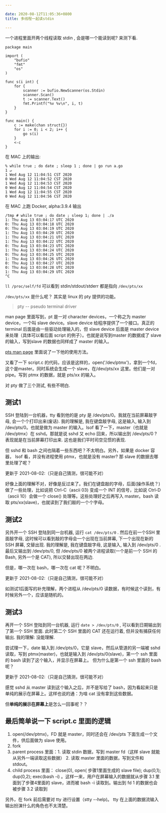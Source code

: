 ```yaml
---

date: 2020-08-12T11:05:36+0800
title: 多线程一起读stdin

---
```


一个进程里面开两个线程读取 stdin , 会是哪一个能读到呢? 来测下看.

<!--more-->

```
package main

import (
	"bufio"
	"fmt"
	"os"
)

func s(i int) {
	for {
		scanner := bufio.NewScanner(os.Stdin)
		scanner.Scan()
		t := scanner.Text()
		fmt.Printf("%v %v\n", i, t)
	}
}

func main() {
	c := make(chan struct{})
	for i := 0; i < 2; i++ {
		go s(i)
	}
	<-c
}
```

在 MAC 上的输出:

```
% while true ; do date ; sleep 1 ; done | go run a.go                                              1 ↵
1 Wed Aug 12 11:04:51 CST 2020
0 Wed Aug 12 11:04:52 CST 2020
1 Wed Aug 12 11:04:53 CST 2020
0 Wed Aug 12 11:04:54 CST 2020
1 Wed Aug 12 11:04:55 CST 2020
0 Wed Aug 12 11:04:56 CST 2020
```

在 MAC 上跑 Docker, alpha:3.9.4 输出

```
/tmp # while true ; do date ; sleep 1; done | ./a
1: Thu Aug 13 03:04:17 UTC 2020
0: Thu Aug 13 03:04:18 UTC 2020
0: Thu Aug 13 03:04:19 UTC 2020
1: Thu Aug 13 03:04:20 UTC 2020
1: Thu Aug 13 03:04:21 UTC 2020
1: Thu Aug 13 03:04:22 UTC 2020
0: Thu Aug 13 03:04:23 UTC 2020
1: Thu Aug 13 03:04:24 UTC 2020
0: Thu Aug 13 03:04:25 UTC 2020
1: Thu Aug 13 03:04:26 UTC 2020
0: Thu Aug 13 03:04:27 UTC 2020
0: Thu Aug 13 03:04:28 UTC 2020
1: Thu Aug 13 03:04:29 UTC 2020
^C
```

`ll /proc/self/fd` 可以看到 stdin/stdout/stderr 都是指向 `/dev/pts/xx`

`/dev/pts/xx` 是什么呢？ 其实是 linux 的 pty 提供的功能。

> pty -- pseudo terminal driver

man page 里面写到，pt 是一对 character devices，一个称之为 master device，一个叫 slave device。slave device 给程序提供了一个接口。真正的 terminal 后面是由一些驱动处理输入的，但 slave device 后面是 master device 来处理（具体可以看后面 script 的例子）。也就是说写到master 的数据成了 slave 的输入，写到slave 的数据也同样成了 master 的输入。

[pts man page](https://man7.org/linux/man-pages/man4/pts.4.html) 里面说了一下他的使用方法。

又看了一下 script.c 的代码，应该是这样的，open('/dev/ptmx')，拿到一个fd，这个是master。同时系统会生成一个 slave，在/dev/pts/xx 这里。他们是一对 pipe。写到 ptmx 的数据，就是 pts/xx 的输入。

对 pty 做了三个测试, 有些不明白.

## 测试1

SSH 登陆到一台机器，tty 看到他的是 pty 是 /dev/pts/0。我就在当前屏幕敲字母, 会一个个打印出来(废话). 我的理解是, 我在键盘敲字母, 这是输入, 输入到 /dev/pts/0。也就是做为 master 的输入。lsof 看了一下，master（也就是 /dev/ptmx）在 sshd。那就是说 sshd 又 echo 回来，所以输出到 /dev/pts/0 ? 表现就是在当前屏幕打印出来. 这也是我们平时司空见惯的表现.

但 sshd 和 bash 之间也隔着一些东西吧？不太明白。另外，如果是 docker 容器， lsof 看，并没有进程使用 ptmx，也就是没有 master? 那 slave 的数据去哪里处理了呢？

更新于 2021-08-02:（只是自己猜测，很可能不对）

好像上面的理解不对，好像是反过来了。我们在键盘敲的字母，后面(操作系统？)做了一些处理，比如说把 Ctrl-C（ascii 03) 变成一个 INT 的信号，比如说 Ctrl-D（ascii 10）会做一个 close() 处理等。这些处理好之后再写入 master。bash 读取 pts/xx(slave)，也就读到了我们敲的一个个字母。

## 测试2

另外开一个 SSH 登陆到同一台机器, 运行 `cat /dev/pts/0` . 然后在前一个SSH 里面敲字母, 这时候可以看到敲的字母会一个出现在当前屏幕, 下一个出现在新的 SSH 屏幕, 交替出现. 我的理解是, 我在键盘敲字母, 这是输入, 输入到 /dev/pts/0 . 最后又输出到 /dev/pts/0, 但 /dev/pts/0 被两个进程读取(一个是前一个 SSH 的 Bash, 另外一个是 CAT), 所以交替出现在两边.

但是，哪一次在 bash，哪一次在 cat 呢？不明白。

更新于 2021-08-02:（只是自己猜测，很可能不对）

如测试1后面写的补充理解，两个进程从 /dev/pts/0 读数据，有时候这个读到，有时候另外一个，应该是随机的。

## 测试3

再开一个 SSH 登陆到同一台机器, 运行 `date > /dev/pts/0` , 可以看到日期输出到了第一个 SSH 里面. 此时第二个 SSH 里面的 CAT 还在运行着, 但并没有捕获任何输出.  我的理解: 没能理解.

尝试理一下，date 输入到 /dev/pts/0，它是 slave，然后从管道的另一端被 sshd 读取，写到 ptmx(master)，也就是输入到 /dev/pts/0(slave)，第一个 ssh 里面的 bash 读到了这个输入，并显示在屏幕上。 但为什么是第一个 ssh 里面的 bash 呢？

更新于 2021-08-02:（只是自己猜测，很可能不对）

感觉 sshd 从 master 读到这个输入之后，并不是写给了 bash，因为看起来只是单纯的展示在屏幕上。这样也说的通：为啥 cat 没有拿到这些数据。

但**单纯的展示在屏幕上**是怎么一回事呢？？


## 最后简单说一下 script.c 里面的逻辑

1. open(/dev/ptmx)，FD 就是 master，同时还会在 /dev/pts 下面生成一个文件，供后面做为 slave 使用。
2. fork
3. parent process 里面：1. 读取 stdin 数据，写到 master fd（这样 slave 就能从另外一端读取这些数据） 2. 读取 master 里面的数据，写到文件和 stdout。
4. child process 里面： close(0), open( 步骤1里面生成的 slave file); dup(0,1); dup(0,2); exec(bash -i) 。这样一来，用户在屏幕输入的数据就从步骤 3.1 里面到了步骤4里面的 slave，进而被  bash -i 读取到。输出到 fd 1 的数据也会被步骤 3.2 读取到

另外，在 fork 前后需要对 tty 进行设置（stty --help)。 tty 在上面的数据流输入输出扮演什么的角色也不太清楚。
